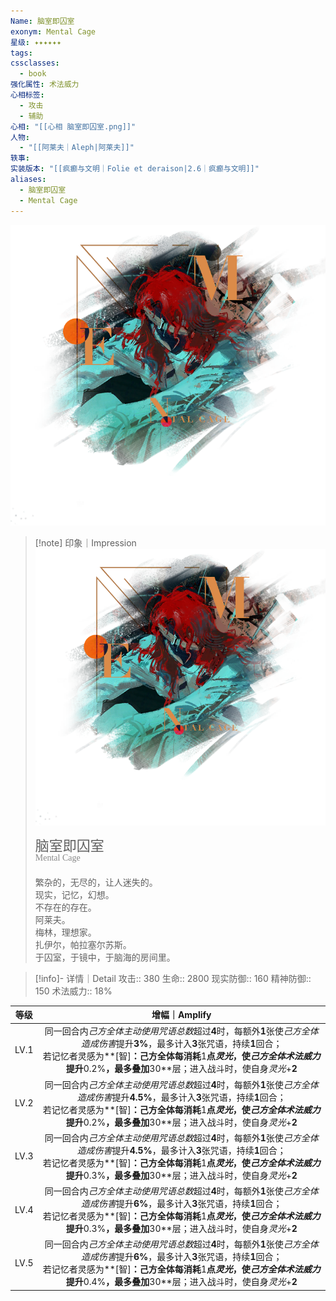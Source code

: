```yaml
---
Name: 脑室即囚室
exonym: Mental Cage
星级: ✦✦✦✦✦✦
tags: 
cssclasses:
  - book
强化属性: 术法威力
心相标签:
  - 攻击
  - 辅助
心相: "[[心相 脑室即囚室.png]]"
人物:
  - "[[阿莱夫｜Aleph|阿莱夫]]"
轶事: 
实装版本: "[[疯癫与文明｜Folie et deraison|2.6｜疯癫与文明]]"
aliases:
  - 脑室即囚室
  - Mental Cage
---
```

![cover](./assets/脑室即囚室｜Mental%20Cage.assets/心相%20脑室即囚室.png)

> [!note] 印象｜Impression
> ![心相 脑室即囚室|inlL|300](./assets/脑室即囚室｜Mental%20Cage.assets/心相%20脑室即囚室.png)
> <p style="font-family: '家族宋', sans-serif; font-size: 22px; line-height: 0.75; text-indent: 0;">脑室即囚室<br><span style="font-family: serif; font-size: 14px; color: #888888;">Mental Cage</span></p>
> 
> 繁杂的，无尽的，让人迷失的。  
> 现实，记忆，幻想。  
> 不存在的存在。  
> 阿莱夫。  
> 梅林，理想家。  
> 扎伊尔，帕拉塞尔苏斯。  
> 于囚室，于镜中，于脑海的房间里。

> [!info]- 详情｜Detail
> 攻击:: 380
> 生命:: 2800
> 现实防御:: 160
> 精神防御:: 150
> 术法威力:: 18%

|  等级  |                                                                                   增幅｜Amplify                                                                                   |
| :--: | :----------------------------------------------------------------------------------------------------------------------------------------------------------------------------: |
| LV.1 |  同一回合内*己方全体主动使用咒语总数*超过**4**时，每额外**1**张使*己方全体造成伤害*提升**3%**，最多计入**3**张咒语，持续**1**回合；  <br>若记忆者灵感为**[智]**：己方全体每消耗**1**点*灵光*，使*己方全体术法威力*提升**0.2%**，最多叠加**30**层；进入战斗时，使自身*灵光*+**2**  |
| LV.2 | 同一回合内*己方全体主动使用咒语总数*超过**4**时，每额外**1**张使*己方全体造成伤害*提升**4.5%**，最多计入**3**张咒语，持续**1**回合；  <br>若记忆者灵感为**[智]**：己方全体每消耗**1**点*灵光*，使*己方全体术法威力*提升**0.2%**，最多叠加**30**层；进入战斗时，使自身*灵光*+**2** |
| LV.3 | 同一回合内*己方全体主动使用咒语总数*超过**4**时，每额外**1**张使*己方全体造成伤害*提升**4.5%**，最多计入**3**张咒语，持续**1**回合；  <br>若记忆者灵感为**[智]**：己方全体每消耗**1**点*灵光*，使*己方全体术法威力*提升**0.3%**，最多叠加**30**层；进入战斗时，使自身*灵光*+**2** |
| LV.4 |  同一回合内*己方全体主动使用咒语总数*超过**4**时，每额外**1**张使*己方全体造成伤害*提升**6%**，最多计入**3**张咒语，持续**1**回合；  <br>若记忆者灵感为**[智]**：己方全体每消耗**1**点*灵光*，使*己方全体术法威力*提升**0.3%**，最多叠加**30**层；进入战斗时，使自身*灵光*+**2**  |
| LV.5 |  同一回合内*己方全体主动使用咒语总数*超过**4**时，每额外**1**张使*己方全体造成伤害*提升**6%**，最多计入**3**张咒语，持续**1**回合；  <br>若记忆者灵感为**[智]**：己方全体每消耗**1**点*灵光*，使*己方全体术法威力*提升**0.4%**，最多叠加**30**层；进入战斗时，使自身*灵光*+**2**  |
